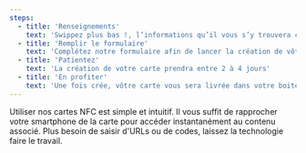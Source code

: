 ```yaml
---
steps:
  - title: 'Renseignements'
    text: 'Swippez plus bas !, l’informations qu’il vous s’y trouvera certainement'
  - title: 'Remplir le formulaire'
    text: 'Complétez notre formulaire afin de lancer la création de vôtre carte'
  - title: 'Patientez'
    text: 'La création de votre carte prendra entre 2 à 4 jours'
  - title: 'En profiter'
    text: 'Une fois crée, vôtre carte vous sera livrée dans votre boite aux lettres'
---
```


Utiliser nos cartes NFC est simple et intuitif. Il vous suffit de rapprocher votre smartphone de la carte pour accéder instantanément au contenu associé. Plus besoin de saisir d'URLs ou de codes, laissez la technologie faire le travail.
